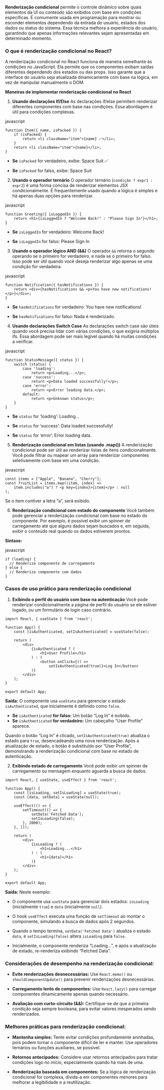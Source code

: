 **Renderização condicional** permite o controle dinâmico sobre quais elementos da UI ou conteúdo são exibidos com base em condições específicas. É comumente usada em programação para mostrar ou esconder elementos dependendo da entrada do usuário, estados dos dados ou status do sistema. Essa técnica melhora a experiência do usuário, garantindo que apenas informações relevantes sejam apresentadas em determinado momento.

### **O que é renderização condicional no React?** 
A renderização condicional no React funciona de maneira semelhante às condições no JavaScript. Ela permite que os componentes exibam saídas diferentes dependendo dos estados ou das props. Isso garante que a interface do usuário seja atualizada dinamicamente com base na lógica, em vez de manipular manualmente o DOM.

**Maneiras de implementar renderização condicional no React**

1. **Usando declarações If/Else** As declarações if/else permitem renderizar diferentes componentes com base nas condições. Essa abordagem é útil para condições complexas.
    

javascript

```
function Item({ name, isPacked }) {
    if (isPacked) {
        return <li className="item">{name} ✅</li>;
    }
    return <li className="item">{name}</li>;
}
```

- **Se** `isPacked` for verdadeiro, exibe: Space Suit ✅
    
- **Se** `isPacked` for falso, exibe: Space Suit
    

2. **Usando o operador ternário** O operador ternário (`condição ? expr1 : expr2`) é uma forma concisa de renderizar elementos JSX condicionalmente. É frequentemente usado quando a lógica é simples e há apenas duas opções para renderizar.
    

javascript

```
function Greeting({ isLoggedIn }) {
    return <h1>{isLoggedIn ? "Welcome Back!" : "Please Sign In"}</h1>;
}
```

- **Se** `isLoggedIn` for verdadeiro: Welcome Back!
    
- **Se** `isLoggedIn` for falso: Please Sign In
    

3. **Usando o operador lógico AND (&&)** O operador `&&` retorna o segundo operando se o primeiro for verdadeiro, e nada se o primeiro for falso. Isso pode ser útil quando você deseja renderizar algo apenas se uma condição for verdadeira.
    

javascript

```
function Notification({ hasNotifications }) {
    return <div>{hasNotifications && <p>You have new notifications!</p>}</div>;
}
```

- **Se** `hasNotifications` for verdadeiro: You have new notifications!
    
- **Se** `hasNotifications` for falso: Nada é renderizado.
    

4. **Usando declarações Switch Case** As declarações switch case são úteis quando você precisa lidar com várias condições, o que exigiria múltiplos ifs. Essa abordagem pode ser mais legível quando há muitas condições a verificar.
    

javascript

```
function StatusMessage({ status }) {
    switch (status) {
        case 'loading':
            return <p>Loading...</p>;
        case 'success':
            return <p>Data loaded successfully!</p>;
        case 'error':
            return <p>Error loading data.</p>;
        default:
            return <p>Unknown status</p>;
    }
}
```

- **Se** `status` for ‘loading’: Loading…
    
- **Se** `status` for ‘success’: Data loaded successfully!
    
- **Se** `status` for ‘error’: Error loading data.
    

5. **Renderização condicional em listas (usando .map())** A renderização condicional pode ser útil ao renderizar listas de itens condicionalmente. Você pode filtrar ou mapear um array para renderizar componentes seletivamente com base em uma condição.
    

javascript

```
const items = ["Apple", "Banana", "Cherry"];
const fruitList = items.map((item, index) =>
    item.includes("a") ? <p key={index}>{item}</p> : null
);
```

Se o item contiver a letra “a”, será exibido.

6. **Renderização condicional com estado do componente** Você também pode gerenciar a renderização condicional com base no estado do componente. Por exemplo, é possível exibir um spinner de carregamento até que alguns dados sejam buscados e, em seguida, exibir o conteúdo real quando os dados estiverem prontos.
    

**Sintaxe:**

javascript

```
if (loading) {
  // Renderiza componente de carregamento
} else {
  // Renderiza componente com dados
}
```

### **Casos de uso prático para renderização condicional**

1. **Exibindo o perfil do usuário com base na autenticação** Você pode renderizar condicionalmente a página de perfil do usuário se ele estiver logado, ou um formulário de login caso contrário.

```
import React, { useState } from 'react';

function App() {
    const [isAuthenticated, setIsAuthenticated] = useState(false);

    return (
        <div>
            {isAuthenticated ? (
                <h1>User Profile</h1>
            ) : (
                <button onClick={() => 
                    setIsAuthenticated(true)}>Log In</button>
            )}
        </div>
    );
}

export default App;
```

**Saída:** O componente usa `useState` para gerenciar o estado `isAuthenticated`, que inicialmente é definido como `false`.

- **Se** `isAuthenticated` **for falso:** Um botão “Log In” é exibido.
- **Se** `isAuthenticated` **for verdadeiro:** Um cabeçalho “User Profile” aparece.

Quando o botão “Log In” é clicado, `setIsAuthenticated(true)` atualiza o estado para `true`, desencadeando uma nova renderização. Após a atualização de estado, o botão é substituído por “User Profile”, demonstrando a renderização condicional com base no estado de autenticação.

2. **Exibindo estado de carregamento** Você pode exibir um spinner de carregamento ou mensagem enquanto aguarda a busca de dados.

```
import React, { useState, useEffect } from 'react';

function App() {
    const [isLoading, setIsLoading] = useState(true);
    const [data, setData] = useState(null);

    useEffect(() => {
        setTimeout(() => {
            setData('Fetched Data');
            setIsLoading(false);
        }, 2000);
    }, []);

    return (
        <div>
            {isLoading ? (
                <h1>Loading...</h1>
            ) : (
                <h1>{data}</h1>
            )}
        </div>
    );
}

export default App;
```

**Saída:** Neste exemplo:

- O componente usa `useState` para gerenciar dois estados: `isLoading` (inicialmente `true`) e `data` (inicialmente `null`).
    
- O hook `useEffect` executa uma função de `setTimeout` ao montar o componente, simulando a busca de dados após 2 segundos.
    
- Quando o tempo termina, `setData('Fetched Data')` atualiza o estado `data`, e `setIsLoading(false)` altera `isLoading` para `false`.
    
- Inicialmente, o componente renderiza “Loading…”, e após a atualização de estado, re-renderiza exibindo “Fetched Data”.
    

### **Considerações de desempenho na renderização condicional:**

- **Evite renderizações desnecessárias:** Use `React.memo()` ou `shouldComponentUpdate()` para prevenir renderizações desnecessárias.
    
- **Carregamento lento de componentes:** Use `React.lazy()` para carregar componentes dinamicamente apenas quando necessário.
    
- **Avaliação com curto-circuito (&&):** Certifique-se de que a primeira condição seja sempre booleana, para evitar valores inesperados sendo renderizados.
    

### **Melhores práticas para renderização condicional:**

- **Mantenha simples:** Tente evitar condições profundamente aninhadas, pois podem tornar o componente difícil de ler e manter. Use operadores ternários ou funções auxiliares, se possível.
    
- **Retornos antecipados:** Considere usar retornos antecipados para tratar condições logo no início, especialmente quando há mais de uma.
    
- **Renderização baseada em componentes:** Se a lógica de renderização condicional for complexa, divida-a em componentes menores para melhorar a legibilidade e a reutilização.

